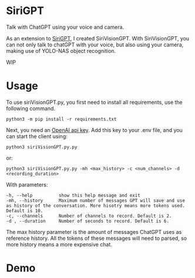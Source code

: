 # SiriGPT
Talk with ChatGPT using your voice and camera. 

As an extension to [SiriGPT](https://github.com/deboradum/SiriGPT), I created SiriVisionGPT. With SiriVisionGPT, you can not only talk to chatGPT with your voice, but also using your camera, making use of YOLO-NAS object recognition.

WIP

# Usage
To use siriVisionGPT.py, you first need to install all requirements, use the following command.
```
python3 -m pip install -r requirements.txt
```
Next, you need an [OpenAI api key](https://platform.openai.com/overview). Add this key to your .env file, and you can start the client using:
```
python3 siriVisionGPT.py.py
```
or:
```
python3 siriVisionGPT.py.py -mh <max_history> -c <num_channels> -d <recording_duration>
```
With parameters:
```
-h, --help          show this help message and exit
-mh, --history      Maximum number of messages GPT will save and use as history of the conversation. More hisotry means more tokens used. Default is 10.
-c, --channels      Number of channels to record. Default is 2.
-d , --duration     Number of seconds to record. Default is 6.
```

The max history parameter is the amount of messages ChatGPT uses as reference history. All the tokens of these messages will need to parsed, so more history means a more expensive chat.

# Demo
